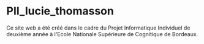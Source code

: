 # PII_lucie_thomasson

Ce site web a été créé dans le cadre du Projet Informatique Individuel de deuxième année à l'Ecole Nationale Supérieure de Cognitique de Bordeaux.
